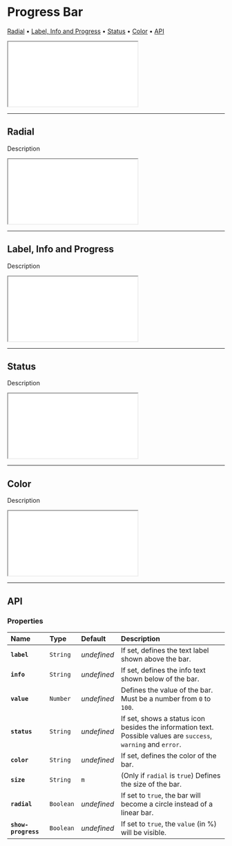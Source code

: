 # Progress Bar

[Radial](components/progress-bar#radial) • [Label, Info and Progress](components/progress-bar#label-info-and-progress) • [Status](components/progress-bar#status) • [Color](components/progress-bar#color) • [API](components/progress-bar#api)

<iframe src="./assets/docs/components/progress-bar/main.html"></iframe>

---

## Radial

Description

<iframe src="./assets/docs/components/progress-bar/radial.html"></iframe>

---

## Label, Info and Progress

Description

<iframe src="./assets/docs/components/progress-bar/label-info-and-progress.html"></iframe>

---

## Status

Description

<iframe src="./assets/docs/components/progress-bar/status.html"></iframe>

---

## Color

Description

<iframe src="./assets/docs/components/progress-bar/color.html"></iframe>

---

## API

### Properties

| Name | Type | Default | Description |
| :-- | :-- | :-- | :-- |
| **`label`** | `String` | _undefined_ | If set, defines the text label shown above the bar. |
| **`info`** | `String` | _undefined_ | If set, defines the info text shown below of the bar. |
| **`value`** | `Number` | _undefined_ | Defines the value of the bar. Must be a number from `0` to `100`. |
| **`status`** | `String` | _undefined_ | If set, shows a status icon besides the information text. Possible values are `success`, `warning` and `error`. |
| **`color`** | `String` | _undefined_ | If set, defines the color of the bar. |
| **`size`** | `String` | `m` | (Only if `radial` is `true`) Defines the size of the bar. |
| **`radial`** | `Boolean` | _undefined_ | If set to `true`, the bar will become a circle instead of a linear bar. |
| **`show-progress`** | `Boolean` | _undefined_ | If set to `true`, the `value` (in %) will be visible. |